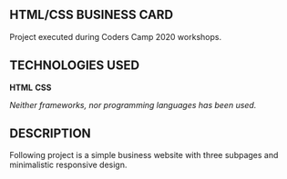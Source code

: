 ## HTML/CSS BUSINESS CARD
Project executed during Coders Camp 2020 workshops.

## TECHNOLOGIES USED
**HTML**
**CSS**

*Neither frameworks, nor programming languages has been used.*

## DESCRIPTION
Following project is a simple business website with three subpages and minimalistic responsive design.
